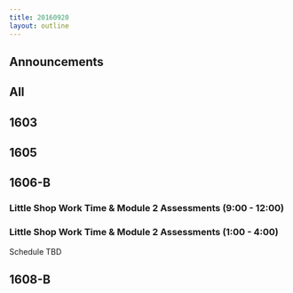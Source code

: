 ```yaml
---
title: 20160920
layout: outline
---
```


## Announcements

## All

## 1603


## 1605


## 1606-B

### Little Shop Work Time & Module 2 Assessments (9:00 - 12:00)

### Little Shop Work Time & Module 2 Assessments (1:00 - 4:00)

Schedule TBD

## 1608-B
